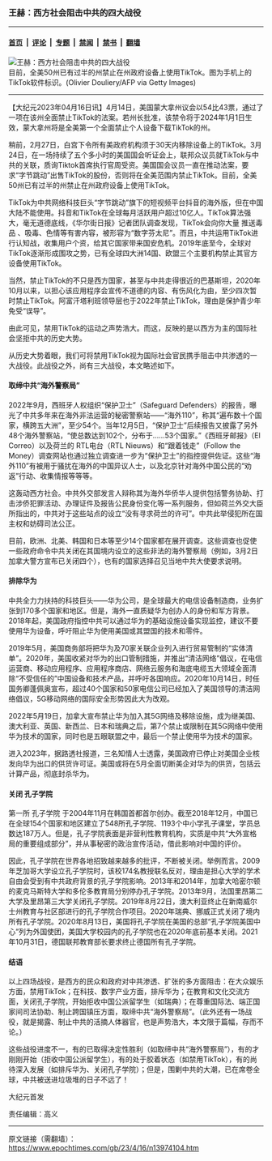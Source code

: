 ### 王赫：西方社会阻击中共的四大战役

---

#### [首页](../../../..?n13974104) &nbsp;|&nbsp; [评论](../../../../../epoch-comment?n13974104) &nbsp;|&nbsp; [专题](../../../../../epoch-special?n13974104) &nbsp;|&nbsp; [禁闻](../../../../../epoch-news?n13974104) &nbsp;|&nbsp; [禁书](../../../../../books?n13974104) &nbsp;|&nbsp; [翻墙](https://github.com/gfw-breaker/nogfw/blob/master/README.md?n13974104)


<div><img alt="王赫：西方社会阻击中共的四大战役" class="attachment-djy_600_400 size-djy_600_400 wp-post-image" src="https://i.epochtimes.com/assets/uploads/2023/04/id13974117-165284-.jpeg"/>
<div class="caption">
 目前，全美50州已有过半的州禁止在州政府设备上使用TikTok。图为手机上的TikTok软件标识。(Olivier Douliery/AFP via Getty Images)
</div></div><hr/><div class="post_content" id="artbody" itemprop="articleBody">
 <!-- article content begin -->
 <p>
  【大纪元2023年04月16日讯】4月14日，美国蒙大拿州议会以54比43票，通过了一项在该州全面禁止TikTok的法案。若州长批准，该禁令将于2024年1月1日生效，蒙大拿州将是全美第一个全面禁止个人设备下载TikTok的州。
 </p>
 <p>
  稍前，2月27日，白宫下令所有美政府机构须于30天内移除设备上的TikTok。3月24日，在一场持续了五个多小时的美国国会听证会上，联邦众议员就TikTok与中共的关联，质询Tiktok首席执行官周受资。美国国会议员一直在推动法案，要求“字节跳动”出售TikTok的股份，否则将在全美范围内禁止TikTok。目前，全美50州已有过半的州禁止在州政府设备上使用TikTok。
 </p>
 <p>
  TikTok为中共网络科技巨头“字节跳动”旗下的短视频平台抖音的海外版，但在中国大陆不能使用。抖音和TikTok在全球每月活跃用户超过10亿人。TikTok算法强大，毫无道德底线，《华尔街日报》记者团队调查发现，TikTok会向你大量
  <ok href="https://www.epochtimes.com/gb/tag/%E6%8E%A8%E9%80%81%E6%AF%92%E5%93%81.html">
   推送毒品
  </ok>
  、吸毒、色情等有害内容，被形容为“数字芬太尼”。而且，中共运用TikTok进行认知战，收集用户个资，给其它国家带来国安危机。2019年底至今，全球对TikTok逐渐形成围攻之势，已有全球四大洲14国、欧盟三个主要机构禁止其官方设备使用TikTok。
 </p>
 <p>
  当然，禁止TikTok的不只是西方国家，甚至与中共走得很近的巴基斯坦，2020年10月以来，以担心该应用程序会宣传不道德的内容、有伤风化为由，至少四次暂时禁止TikTok。阿富汗塔利班领导层也于2022年禁止TikTok，理由是保护青少年免受“误导”。
 </p>
 <p>
  由此可见，禁用TikTok的运动之声势浩大。而这，反映的是以西方为主的国际社会坚拒中共的历史大势。
 </p>
 <p>
  从历史大势着眼，我们可将禁用TikTok视为国际社会官民携手阻击中共渗透的一大战役。此战役之外，尚有三大战役，本文略述如下。
 </p>
 <h4>
  取缔中共“海外警察局”
 </h4>
 <p>
  2022年9月，西班牙人权组织“保护卫士”（Safeguard Defenders）的报告，曝光了中共多年来在海外非法运营的秘密警察站——“海外110”，称其“遍布数十个国家，横跨五大洲”，至少54个。当年12月5日，“保护卫士”后续报告又披露了另外48个海外警察站，“使总数达到102个，分布于……53个国家。”《西班牙邮报》（El Correo）以及荷兰的 RTL电台（RTL Nieuws）和“跟着钱走”（Follow the Money）调查网站也通过独立调查进一步为“保护卫士”的指控提供佐证。这些“海外110”有被用于骚扰在海外的中国异议人士，以及北京针对海外中国公民的“劝返”行动、收集情报等等等。
 </p>
 <p>
  这轰动西方社会。中共外交部发言人辩称其为海外华侨华人提供包括警务协助、打击涉侨犯罪活动、办理证件及报告公民身份变化等一系列服务，但如荷兰外交大臣所指出的，中共对于这些站点的设立“没有寻求荷兰的许可”。中共此举侵犯所在国主权和妨碍司法公正。
 </p>
 <p>
  目前，欧洲、北美、韩国和日本等至少14个国家都在展开调查。这些调查也促使一些政府命令中共关闭在其国境内设立的这些非法的海外警察局（例如，3月2日加拿大警方宣布已关闭四个），也有的国家选择召见当地中共大使要求说明。
 </p>
 <h4>
  排除华为
 </h4>
 <p>
  中共全力力扶持的科技巨头——华为公司，是全球最大的电信设备制造商，业务扩张到170多个国家和地区。但是，海外一直质疑华为创办人的身份和军方背景。2018年起，美国政府指控中共可以通过华为的基础设施设备实现监控，建议不要使用华为设备，呼吁阻止华为使用美国或其盟国的技术和零件。
 </p>
 <p>
  2019年5月，美国商务部将把华为及70家关联企业列入进行贸易管制的“实体清单”。2020年，美国收紧对华为的出口管制措施，并推出“清洁网络”倡议，在电信运营商、移动应用程序、应用程序商店、网络云服务和海底电缆五大领域全面清除“不受信任的”中国设备和技术产品，并呼吁各国响应。2020年10月14日，时任国务卿蓬佩奥宣布，超过40个国家和50家电信公司已经加入了美国领导的清洁网络倡议，5G移动网络的国际安全形势因此大为改观。
 </p>
 <p>
  2022年5月19日，加拿大宣布禁止华为加入其5G网络及移除设施，成为继美国、澳大利亚、英国、新西兰、日本和瑞典之后，第7个禁止或限制在其5G网络中使用华为技术的国家，同时也是五眼联盟之中，最后一个禁止使用华为技术的国家。
 </p>
 <p>
  进入2023年，据路透社报道，三名知情人士透露，美国政府已停止对美国企业核发向华为出口的供货许可证。美国或将在5月全面切断美企对华为的供货，包括云计算产品，彻底封杀华为。
 </p>
 <h4>
  关闭
  <ok href="https://www.epochtimes.com/gb/tag/%E5%AD%94%E5%AD%90%E5%AD%A6%E9%99%A2.html">
   孔子学院
  </ok>
 </h4>
 <p>
  第一所
  <ok href="https://www.epochtimes.com/gb/tag/%E5%AD%94%E5%AD%90%E5%AD%A6%E9%99%A2.html">
   孔子学院
  </ok>
  于2004年11月在韩国首都首尔创办。截至2018年12月，中国已在全球154个国家和地区建立了548所孔子学院、1193个中小学孔子课堂，学员总数达187万人。但是，孔子学院表面是非营利性教育机构，实质是中共“大外宣格局的重要组成部分”，并从事秘密的政治宣传活动，借此影响对中国的评价。
 </p>
 <p>
  因此，孔子学院在世界各地招致越来越多的批评，不断被关闭。举例而言。2009年芝加哥大学设立孔子学院时，该校174名教授联名反对，理由是担心大学的学术自由会受到有中共政府背景的孔子学院影响。2013年和2014年，加拿大哈密尔顿的麦克马斯特大学和多伦多教育局分别停办孔子学院。2013年9月，法国里昂第二大学及里昂第三大学关闭孔子学院。2019年8月22日，澳大利亚终止在新南威尔士州教育与社区部进行的孔子学院合作项目。2020年瑞典、挪威正式关闭了境内所有孔子学院。2020年8月13日，美国将孔子学院在美国的总部“孔子学院美国中心”列为外国使团，美国大学校园内的孔子学院也在2020年底前基本关闭。2021年10月31日，德国联邦教育部长要求终止德国所有孔子学院。
 </p>
 <h4>
  结语
 </h4>
 <p>
  以上四场战役，是西方的民众和政府对中共渗透、扩张的多方面阻击：在大众娱乐方面，禁用TikTok；在科技、数字产业方面，排斥华为；在教育和文化交流方面，关闭孔子学院，开始拒收中国公派留学生（如瑞典）；在尊重国际法、端正国家间司法协助、制止跨国镇压方面，取缔中共“海外警察局”。（此外还有一场战役，就是揭露、制止中共的活摘人体器官，也是声势浩大，本文限于篇幅，存而不论。）
 </p>
 <p>
  这些战役进度不一，有的已取得决定性胜利（如取缔中共“海外警察局”），有的才刚刚开始（拒收中国公派留学生），有的处于胶着状态（如禁用TikTok），有的尚待深入发展（如排斥华为、关闭孔子学院）；但是，围剿中共的大潮，已在席卷全球，中共被送进垃圾堆的日子不远了！
 </p>
 <p>
  大纪元首发
 </p>
 <p>
  责任编辑：高义
 </p>
 <!-- article content end -->
 <div id="below_article_ad">
 </div>
</div>


---

原文链接（需翻墙）：https://www.epochtimes.com/gb/23/4/16/n13974104.htm